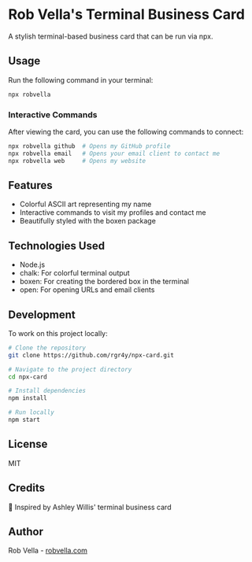 # Rob Vella's Terminal Business Card

A stylish terminal-based business card that can be run via npx.

## Usage

Run the following command in your terminal:

```bash
npx robvella
```

### Interactive Commands

After viewing the card, you can use the following commands to connect:

```bash
npx robvella github  # Opens my GitHub profile
npx robvella email   # Opens your email client to contact me
npx robvella web     # Opens my website
```

## Features

- Colorful ASCII art representing my name
- Interactive commands to visit my profiles and contact me
- Beautifully styled with the boxen package

## Technologies Used

- Node.js
- chalk: For colorful terminal output
- boxen: For creating the bordered box in the terminal
- open: For opening URLs and email clients

## Development

To work on this project locally:

```bash
# Clone the repository
git clone https://github.com/rgr4y/npx-card.git

# Navigate to the project directory
cd npx-card

# Install dependencies
npm install

# Run locally
npm start
```

## License

MIT

## Credits

🔌 Inspired by Ashley Willis' terminal business card

## Author

Rob Vella - [robvella.com](https://robvella.com)
